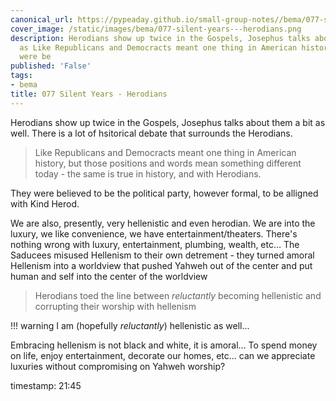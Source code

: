 ```yaml
---
canonical_url: https://pypeaday.github.io/small-group-notes//bema/077-silent-years---herodians/
cover_image: /static/images/bema/077-silent-years---herodians.png
description: Herodians show up twice in the Gospels, Josephus talks about them a bit
  as Like Republicans and Democracts meant one thing in American history, but They
  were be
published: 'False'
tags:
- bema
title: 077 Silent Years - Herodians
---
```


Herodians show up twice in the Gospels, Josephus talks about them a bit as well. There is a lot of hsitorical debate that surrounds the Herodians.

> Like Republicans and Democracts meant one thing in American history, but
> those positions and words mean something different today - the same is true
> in history, and with Herodians.

They were believed to be the political party, however formal, to be alligned with Kind Herod. 

We are also, presently, very hellenistic and even herodian. We are into the luxury, we like convenience, we have entertainment/theaters. There's nothing wrong with luxury, entertainment, plumbing, wealth, etc... The Saducees misused Hellenism to their own detrement - they turned amoral Hellenism into a worldview that pushed Yahweh out of the center and put human and self into the center of the worldview

> Herodians toed the line between _reluctantly_ becoming hellenistic and
> corrupting their worship with hellenism

!!! warning
    I am (hopefully _reluctantly_) hellenistic as well...

Embracing hellenism is not black and white, it is amoral... To spend money on life, enjoy entertainment, decorate our homes, etc... can we appreciate luxuries without compromising on Yahweh worship?

timestamp: 21:45